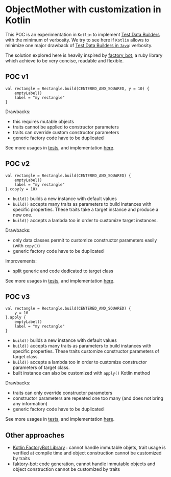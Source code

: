 # ObjectMother with customization in Kotlin

This POC is an experimentation in `Kotlin` to implement [Test Data Builders](http://wiki.c2.com/?TestDataBuilder) with the minimum of verbosity. We try to see here if `Kotlin` allows to minimize one major drawback of [Test Data Builders in `Java`](https://blog.sogilis.com/posts/2019-01-11-object-mother-builder-java/): verbosity.

The solution explored here is heavily inspired by [factory_bot](https://github.com/thoughtbot/factory_bot), a ruby library which achieve to be very concise, readable and flexible.

## POC v1

```
val rectangle = Rectangle.build(CENTERED_AND_SQUARED, y = 10) {
    emptyLabel()
    label = "my rectangle"
}
```

Drawbacks:
* this requires mutable objects
* traits cannot be applied to constructor parameters
* traits can override custom constructor parameters
* generic factory code have to be duplicated

See more usages in [tests](src/test/kotlin/v1/Test.kt), and implementation [here](src/test/kotlin/v1/POC.kt).

## POC v2

```
val rectangle = Rectangle.build(CENTERED_AND_SQUARED) {
    emptyLabel()
    label = "my rectangle"
}.copy(y = 10)
```

* `build()` builds a new instance with default values
* `build()` accepts many traits as parameters to build instances with specific properties. These traits take a target instance and produce a new one.
* `build()` accepts a lambda too in order to customize target instances.

Drawbacks:
* only data classes permit to customize constructor parameters easily (with `copy()`) 
* generic factory code have to be duplicated

Improvements:
* split generic and code dedicated to target class

See more usages in [tests](src/test/kotlin/v2/Test.kt), and implementation [here](src/test/kotlin/v2/POC.kt).

## POC v3

```
val rectangle = Rectangle.build(CENTERED_AND_SQUARED) {
    y = 10
}.apply {
    emptyLabel()
    label = "my rectangle"
}
```

* `build()` builds a new instance with default values
* `build()` accepts many traits as parameters to build instances with specific properties. These traits customize constructor parameters of target class.
* `build()` accepts a lambda too in order to customize constructor parameters of target class.
* built instance can also be customized with `apply()` Kotlin method

Drawbacks:
* traits can only override constructor parameters
* constructor parameters are repeated one too many (and does not bring any information)
* generic factory code have to be duplicated

See more usages in [tests](src/test/kotlin/v3/Test.kt), and implementation [here](src/test/kotlin/v3/POC.kt).

## Other approaches

* [Kotlin FactoryBot Library](https://github.com/gmkseta/k-factory-bot) : cannot handle immutable objets, trait usage is verified at compile time and object construction cannot be customized by traits
* [faktory-bot](https://github.com/raphiz/faktory-bot): code generation, cannot handle immutable objects and object construction cannot be customized by traits
